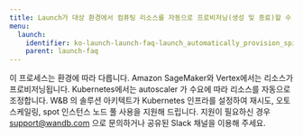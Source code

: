 ```yaml
---
title: Launch가 대상 환경에서 컴퓨팅 리소스를 자동으로 프로비저닝(생성 및 종료)할 수 있나요?
menu:
  launch:
    identifier: ko-launch-launch-faq-launch_automatically_provision_spin_compute_resources_target_environment
    parent: launch-faq
---
```


이 프로세스는 환경에 따라 다릅니다. Amazon SageMaker와 Vertex에서는 리소스가 프로비저닝됩니다. Kubernetes에서는 autoscaler 가 수요에 따라 리소스를 자동으로 조정합니다. W&B 의 솔루션 아키텍트가 Kubernetes 인프라를 설정하여 재시도, 오토스케일링, spot 인스턴스 노드 풀 사용을 지원해 드립니다. 지원이 필요하신 경우 support@wandb.com 으로 문의하거나 공유된 Slack 채널을 이용해 주세요.
